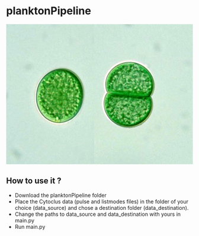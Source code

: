 # planktonPipeline

![Synechococcus_pic](Synechococcus.jpg)

## How to use it ?
- Download the planktonPipeline folder
- Place the Cytoclus data (pulse and listmodes files) in the folder of your choice (data_source) and chose a destination folder (data_destination).
- Change the paths to data_source and data_destination with yours in main.py
- Run main.py 
